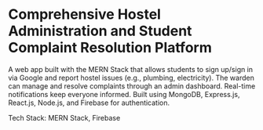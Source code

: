 # Comprehensive Hostel Administration and Student Complaint Resolution Platform
A web app built with the MERN Stack that allows students to sign up/sign in via Google and report hostel issues (e.g., plumbing, electricity). The warden can manage and resolve complaints through an admin dashboard. Real-time notifications keep everyone informed. Built using MongoDB, Express.js, React.js, Node.js, and Firebase for authentication.

Tech Stack: MERN Stack, Firebase
